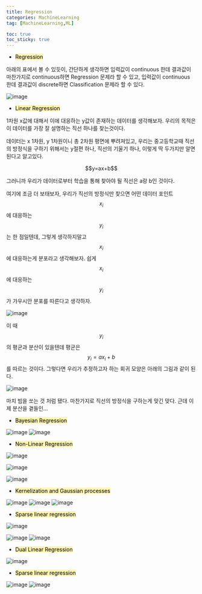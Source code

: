 ```yaml
---
title: Regression
categories: MachineLearning
tag: [MachineLearning,ML]

toc: true
toc_sticky: true
---
```


- <mark style='background-color: #fff5b1'> Regression </mark>

아래의 표에서 볼 수 있듯이, 간단하게 생각하면 입력값이 continuous 한데 결과값이 마찬가지로 continuous하면 Regression 문제라 할 수 있고,
입력값이 continuous 한데 결과값이 discrete하면 Classification 문제라 할 수 있다.

![image](https://user-images.githubusercontent.com/48202736/105357223-da476200-5c37-11eb-9612-eaebab62a743.png)

- <mark style='background-color: #fff5b1'> Linear Regression </mark>

1차원 x값에 대해서 이에 대응하는 y값이 존재하는 데이터를 생각해보자.
우리의 목적은 이 데이터를 가장 잘 설명하는 직선 하나를 찾는것이다. 


데이터는 x 1차원, y 1차원이니 총 2차원 평면에 뿌려져있고, 우리는 중고등학교때 직선의 방정식을 구하기 위해서는 y절편 하나, 직선의 기울기 하나, 이렇게 딱 두가지만 알면 된다고 알고있다.

<center>$$y=ax+b$$</center>

그러니까 우리가 데이터로부터 학습을 통해 찾아야 될 직선은 a랑 b인 것이다.


여기에 조금 더 보태보자, 우리가 직선의 방정식만 찾으면 어떤 데이터 포인트 $$x_i$$에 대응하는 $$y_i$$ 는 한 점일텐데, 그렇게 생각하지말고 $$x_i$$에 대응하는게 분포라고 생각해보자.
쉽게 $$x_i$$에 대응하는 $$y_i$$가 가우시안 분포를 따른다고 생각하자.

![image](https://user-images.githubusercontent.com/48202736/105039350-cc60d800-5aa3-11eb-96ec-465f01c3fc46.png)

이 때 $$y_i$$의 평균과 분산이 있을텐데 평균은 $$y_i=ax_i+b$$ 를 따르는 것이다.
그렇다면 우리가 추정하고자 하는 회귀 모양은 아래의 그림과 같이 된다.

![image](https://user-images.githubusercontent.com/48202736/105039364-d1be2280-5aa3-11eb-9f2e-f3ff85d367a4.png)

마치 빔을 쏘는 것 처럼 됐다.
마찬가지로 직선의 방정식을 구하는게 맞긴 맞다. 근데 이제 분산을 곁들인...



- <mark style='background-color: #fff5b1'> Bayesian Regression </mark>

![image](https://user-images.githubusercontent.com/48202736/105039371-d387e600-5aa3-11eb-8b54-2d9f2b31601e.png)
![image](https://user-images.githubusercontent.com/48202736/105039396-dc78b780-5aa3-11eb-8cdd-c37caca058e6.png)

- <mark style='background-color: #fff5b1'> Non-Linear Regression </mark>

![image](https://user-images.githubusercontent.com/48202736/105039371-d387e600-5aa3-11eb-8b54-2d9f2b31601e.png)


![image](https://user-images.githubusercontent.com/48202736/105039467-ef8b8780-5aa3-11eb-994b-9e82c2569038.png)


![image](https://user-images.githubusercontent.com/48202736/105039492-f6b29580-5aa3-11eb-89ad-72bed31ccea3.png)

- <mark style='background-color: #fff5b1'> Kernelization and Gaussian processes </mark>

![image](https://user-images.githubusercontent.com/48202736/105039371-d387e600-5aa3-11eb-8b54-2d9f2b31601e.png)
![image](https://user-images.githubusercontent.com/48202736/105039516-fe723a00-5aa3-11eb-986c-3a245635e6c6.png)
![image](https://user-images.githubusercontent.com/48202736/105039578-10ec7380-5aa4-11eb-991c-a2f0639e6446.png)

- <mark style='background-color: #fff5b1'> Sparse linear regression </mark>

![image](https://user-images.githubusercontent.com/48202736/105039371-d387e600-5aa3-11eb-8b54-2d9f2b31601e.png)

![image](https://user-images.githubusercontent.com/48202736/105341731-ca715300-5c22-11eb-92ae-7424f092c401.png)
![image](https://user-images.githubusercontent.com/48202736/105039605-1a75db80-5aa4-11eb-950e-e6e9a75f20ba.png)

- <mark style='background-color: #fff5b1'> Dual Linear Regression </mark>

![image](https://user-images.githubusercontent.com/48202736/105039618-1d70cc00-5aa4-11eb-9bf1-4f79f5156595.png)

- <mark style='background-color: #fff5b1'> Sparse linear regression </mark>

![image](https://user-images.githubusercontent.com/48202736/105039371-d387e600-5aa3-11eb-8b54-2d9f2b31601e.png)
![image](https://user-images.githubusercontent.com/48202736/105341781-d9580580-5c22-11eb-8331-bac2dcc117ee.png)
